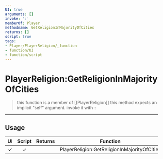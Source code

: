 ```yaml
---
UI: true
arguments: []
invoke: ':'
memberOf: Player
methodname: GetReligionInMajorityOfCities
returns: []
script: true
tags:
- Player/PlayerReligion/_function
- function/UI
- function/script
---
```

# PlayerReligion:GetReligionInMajorityOfCities
> this function is a member of [[PlayerReligion]]
> this method expects an implicit "self" argument. invoke it with `:`
-----
## Usage
|  UI | Script | Returns | Function | Arguments |
|:---:|:------:|-------:|:--------:|:---------|
|✓|✓||PlayerReligion:GetReligionInMajorityOfCities||
